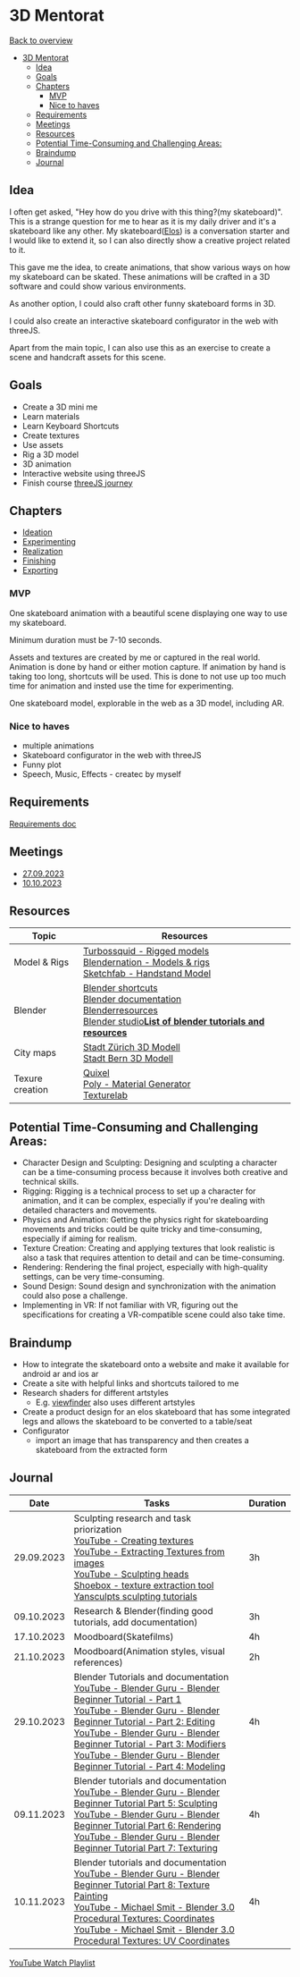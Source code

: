 # 3D Mentorat

[Back to overview](/studiesstart/)

- [3D Mentorat](#3d-mentorat)
  - [Idea](#idea)
  - [Goals](#goals)
  - [Chapters](#chapters)
    - [MVP](#mvp)
    - [Nice to haves](#nice-to-haves)
  - [Requirements](#requirements)
  - [Meetings](#meetings)
  - [Resources](#resources)
  - [Potential Time-Consuming and Challenging Areas:](#potential-time-consuming-and-challenging-areas)
  - [Braindump](#braindump)
  - [Journal](#journal)


## Idea

I often get asked, "Hey how do you drive with this thing?(my skateboard)". This is a strange question for me to hear as it is my daily driver and it's a skateboard like any other. My skateboard([Elos](https://elosskateboards.com/)) is a conversation starter and I would like to extend it, so I can also directly show a creative project related to it.

This gave me the idea, to create animations, that show various ways on how my skateboard can be skated. These animations will be crafted in a 3D software and could show various environments.

As another option, I could also craft other funny skateboard forms in 3D.

I could also create an interactive skateboard configurator in the web with threeJS.

Apart from the main topic, I can also use this as an exercise to create a scene and handcraft assets for this scene.

## Goals

- Create a 3D mini me
- Learn materials
- Learn Keyboard Shortcuts
- Create textures
- Use assets
- Rig a 3D model
- 3D animation
- Interactive website using threeJS
- Finish course [threeJS journey](https://threejs-journey.com/)

## Chapters

- [Ideation](chapters/ideation)
- [Experimenting](chapters/experimenting)
- [Realization](chapters/realization)
- [Finishing](chapters/finishing)
- [Exporting](chapters/exporting)

### MVP

One skateboard animation with a beautiful scene displaying one way to use my skateboard.

Minimum duration must be 7-10 seconds.

Assets and textures are created by me or captured in the real world. Animation is done by hand or either motion capture. If animation by hand is taking too long, shortcuts will be used. This is done to not use up too much time for animation and insted use the time for experimenting.

One skateboard model, explorable in the web as a 3D model, including AR.

### Nice to haves

- multiple animations
- Skateboard configurator in the web with threeJS
- Funny plot
- Speech, Music, Effects - createc by myself

## Requirements

[Requirements doc](M3D_01-03_Merkblatt_Richtlinien.pdf)

## Meetings

- [27.09.2023](meetings/2023-09-27)
- [10.10.2023](meetings/2023-10-10)

## Resources

| Topic           | Resources                                                                                                                                                                                                                                                                                                          |
| --------------- | ------------------------------------------------------------------------------------------------------------------------------------------------------------------------------------------------------------------------------------------------------------------------------------------------------------------ |
| Model & Rigs    | [Turbossquid - Rigged models](https://www.turbosquid.com/de/rigged-models)<br>[Blendernation - Models & rigs](https://www.blendernation.com/category/art/free-blender-models/)<br>[Sketchfab - Handstand Model](https://sketchfab.com/3d-models/handstand-push-up-start-loop-end-345d8e36ec084cd3a5f830581ae16bcf) |
| Blender         | [Blender shortcuts](/help/blender)<br>[Blender documentation](https://docs.blender.org/manual/en/latest/)<br>[Blenderresources](https://blenderresources.com/)<br>[Blender studio](https://blenderresources.com/)<b>[List of blender tutorials and resources](https://github.com/agmmnn/awesome-blender)           |
| City maps       | [Stadt Zürich 3D Modell](https://www.stadt-zuerich.ch/ted/de/index/geoz/plan-und-datenbezug/3d-stadtmodell.html)<br>[Stadt Bern 3D Modell](https://map.bern.ch/3d-stadtmodell/)                                                                                                                                    |
| Texure creation | [Quixel](https://quixel.com/mixer)<br>[Poly - Material Generator](https://poly.cam/material-generator)<br>[Texturelab](https://www.texturelab.io/)                                                                                                                                                                 |



## Potential Time-Consuming and Challenging Areas:

- Character Design and Sculpting: Designing and sculpting a character can be a time-consuming process because it involves both creative and technical skills.
- Rigging: Rigging is a technical process to set up a character for animation, and it can be complex, especially if you're dealing with detailed characters and movements.
- Physics and Animation: Getting the physics right for skateboarding movements and tricks could be quite tricky and time-consuming, especially if aiming for realism.
- Texture Creation: Creating and applying textures that look realistic is also a task that requires attention to detail and can be time-consuming.
- Rendering: Rendering the final project, especially with high-quality settings, can be very time-consuming.
- Sound Design: Sound design and synchronization with the animation could also pose a challenge.
- Implementing in VR: If not familiar with VR, figuring out the specifications for creating a VR-compatible scene could also take time.

## Braindump

- How to integrate the skateboard onto a website and make it available for android ar and ios ar
- Create a site with helpful links and shortcuts tailored to me
- Research shaders for different artstyles
  - E.g. [viewfinder](https://store.steampowered.com/app/1382070/Viewfinder/) also uses different artstyles
- Create a product design for an elos skateboard that has some integrated legs and allows the skateboard to be converted to a table/seat
- Configurator
  - import an image that has transparency and then creates a skateboard from the extracted form

## Journal

| Date       | Tasks                                                                                                                                                                                                                                                                                                                                                                                                                                                                                                                     | Duration                                                    |
| ---------- | ------------------------------------------------------------------------------------------------------------------------------------------------------------------------------------------------------------------------------------------------------------------------------------------------------------------------------------------------------------------------------------------------------------------------------------------------------------------------------------------------------------------------- | ----------------------------------------------------------- |
| 29.09.2023 | Sculpting research and task priorization<br>[YouTube - Creating textures](https://youtu.be/F7Pt-SOnJ5U)<br>[YouTube - Extracting Textures from images](https://www.youtube.com/watch?v=Aj006df-boI)<br>[YouTube - Sculpting heads](https://www.youtube.com/watch?v=sYKpwDCfQpA)<br>[Shoebox - texture extraction tool](https://renderhjs.net/shoebox/)<br>[Yansculpts sculpting tutorials](https://yansculpts.gumroad.com/)                                                                                                                     | 3h |
| 09.10.2023 | Research & Blender(finding good tutorials, add documentation)                                                                                                                                                                                                                                                                                                                                                                                                                                                                                                        | 3h                                                          |
| 17.10.2023 | Moodboard(Skatefilms)                                                                                                                                                                                                                                                                                                                                                                                                                                                                                                                 | 4h                                                          |
| 21.10.2023 | Moodboard(Animation styles, visual references)                                                                                                                                                                                                                                                                                                                                                                                                                                                                                                                 | 2h                                                          |
| 29.10.2023 | Blender Tutorials and documentation<br>[YouTube - Blender Guru - Blender Beginner Tutorial - Part 1](https://www.youtube.com/watch?v=nIoXOplUvAw)<br>[YouTube - Blender Guru - Blender Beginner Tutorial - Part 2: Editing](https://www.youtube.com/watch?v=imdYIdv8F4w)<br>[YouTube - Blender Guru - Blender Beginner Tutorial - Part 3: Modifiers](https://www.youtube.com/watch?v=7wKnPclzYY8)<br>[YouTube - Blender Guru - Blender Beginner Tutorial - Part 4: Modeling](https://www.youtube.com/watch?v=R1isb0x4zYw) | 4h                                                          |
| 09.11.2023 | Blender tutorials and documentation<br>[YouTube - Blender Guru - Blender Beginner Tutorial Part 5: Sculpting](https://www.youtube.com/watch?v=G_OrMDOK-Og)<br>[YouTube - Blender Guru - Blender Beginner Tutorial Part 6: Rendering](https://www.youtube.com/watch?v=_WRUW_fs1g8)<br>[YouTube - Blender Guru - Blender Beginner Tutorial Part 7: Texturing](https://www.youtube.com/watch?v=CmrAv8TSAao)                                                                                                                  | 4h                                                          |
| 10.11.2023 | Blender tutorials and documentation<br>[YouTube - Blender Guru - Blender Beginner Tutorial Part 8: Texture Painting](https://www.youtube.com/watch?v=_LeTDpNrdbg)<br>[YouTube - Michael Smit - Blender 3.0 Procedural Textures: Coordinates](https://www.youtube.com/watch?v=Y3eBW5rKtv0)<br>[YouTube - Michael Smit - Blender 3.0 Procedural Textures: UV Coordinates](https://www.youtube.com/watch?v=ZAYY9w3Xqiw)                                                                                                      | 4h                                                          |

[YouTube Watch Playlist](https://youtube.com/playlist?list=PLvk9IwqLryOs5VjqZO0WnL5syT6f7Iazh&si=nRGqpOGJbyLrCqqE)